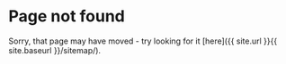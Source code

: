 ---
---

# Page not found
Sorry, that page may have moved - try looking for it [here]({{ site.url }}{{ site.baseurl }}/sitemap/).